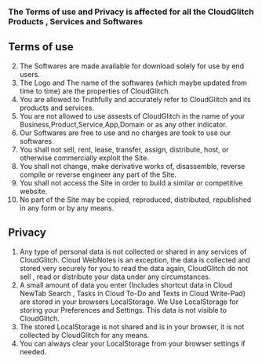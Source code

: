 ### The Terms of use and Privacy is affected for all the CloudGlitch Products , Services and Softwares

## Terms of use
2. The Softwares are made available for download solely for use by end users.
3. The Logo and The name of the softwares (which maybe updated from time to time) are the properties of CloudGlitch. 
4. You are allowed to Truthfully and accurately refer to CloudGlitch and its products and services.
5. You are not allowed to use assests of CloudGlitch in the name of your Business,Product,Service,App,Domain or as any other indicator.
6. Our Softwares are free to use and no charges are took to use our softwares.
7. You shall not sell, rent, lease, transfer, assign, distribute, host, or otherwise commercially exploit the Site.
8. You shall not change, make derivative works of, disassemble, reverse compile or reverse engineer any part of the Site.
9. You shall not access the Site in order to build a similar or competitive website.
10. No part of the Site may be copied, reproduced, distributed, republished in any form or by any means.

## Privacy
1. Any type of personal data is not collected or shared in any services of CloudGlitch. Cloud WebNotes is an exception, the data is collected and stored very securely for you to read the data again, CloudGlitch do not sell , read or distribute your data under any circumstances. 
2. A small amount of data you enter (Includes shortcut data in Cloud NewTab Search , Tasks in Cloud To-Do and Texts in Cloud Write-Pad) are stored in your browsers LocalStorage. We Use LocalStorage for storing your Preferences and Settings. This data is not visible to CloudGlitch.
3. The stored LocalStorage is not shared and is in your browser, it is not collected by CloudGlitch for any means.
4. You can always clear your LocalStorage from your browser settings if needed.
